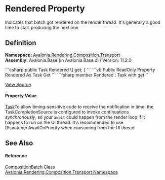 # Rendered Property


Indicates that batch got rendered on the render thread. It's generally a good time to start producing the next one



## Definition
**Namespace:** <a href="N_Avalonia_Rendering_Composition_Transport">Avalonia.Rendering.Composition.Transport</a>  
**Assembly:** Avalonia.Base (in Avalonia.Base.dll) Version: 11.2.0

<Tabs groupId="api-code-preview">
<TabItem value="csharp" label="C#">
```csharp
public Task Rendered \{ get; }
```
</TabItem>
<TabItem value="vb" label="VB">
```vb
Public ReadOnly Property Rendered As Task
	Get
```
</TabItem>
<TabItem value="fsharp" label="F#">
```fsharp
member Rendered : Task with get
```
</TabItem>
</Tabs>



<a href="https://github.com/AvaloniaUI/Avalonia/tree/master/src/Avalonia.Base/Rendering/Composition/Transport/Batch.cs#L55" title="View the source code">View Source</a>



#### Property Value
<a href="https://learn.microsoft.com/dotnet/api/system.threading.tasks.task" target="_blank" rel="noopener noreferrer">Task</a>To allow timing-sensitive code to receive the notification in time, the TaskCompletionSource is configured to invoke continuations _synchronously_, so your `await` could happen from the render loop if it happens to run on the UI thread. It's recommended to use Dispatcher.AwaitOnPriority when consuming from the UI thread

## See Also


#### Reference
<a href="T_Avalonia_Rendering_Composition_Transport_CompositionBatch">CompositionBatch Class</a>  
<a href="N_Avalonia_Rendering_Composition_Transport">Avalonia.Rendering.Composition.Transport Namespace</a>  
